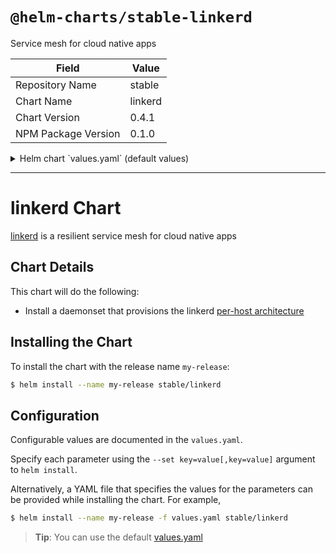 # `@helm-charts/stable-linkerd`

Service mesh for cloud native apps

| Field               | Value   |
| ------------------- | ------- |
| Repository Name     | stable  |
| Chart Name          | linkerd |
| Chart Version       | 0.4.1   |
| NPM Package Version | 0.1.0   |

<details>

<summary>Helm chart `values.yaml` (default values)</summary>

```yaml
# Default values for linkerd.
# This is a YAML-formatted file.
# Declare variables to be passed into your templates.

linkerd:
  ## linkerd Pod annotations:
  ##
  # annotations:
  #   iam.amazonaws.com/role: linkerd

  ## Additional linkerd container arguments
  ##
  # extraArgs:

  ## linkerd service port
  ##
  httpPort: 80

  ## linkerd service port name
  ## Default: 'admin'
  ##
  # httpPortName: admin

  ## linkerd user service discovery port name
  ## Default: 'http'
  discoveryPortName: http

  ## linkerd Docker image
  ##
  image: buoyantio/linkerd:1.1.2

  ingress:
    ## If true, linkerd Ingress will be created
    ##
    enabled: false

    ## linkerd Ingress annotations
    ##
    # annotations:
    #   kubernetes.io/ingress.class: nginx
    #   kubernetes.io/tls-acme: 'true'
    ## linkerd Ingress hostnames
    ## Must be provided if Ingress is enabled
    ##
    # hosts:
    #   - linkerd.domain.com
    ## linkerd Ingress TLS configuration
    ## Secrets must be manually created in the namespace
    ##
    # tls:
    #   - secretName:
    #     hosts:
    #       - linkerd.domain.com

  ## linkerd container name
  ##
  name: l5d
  # Resource configuration for the linkerd pods
  resources:
    limits:
      cpu: 500m
      memory: 512Mi
    requests:
      cpu: 0
      memory: 512Mi

kubectl:
  image: buoyantio/kubectl:v1.6.2
  # Resource configuration for the kubectl pods
  resources:
    # limits:
    #   cpu: 10m
    #   memory: 32Mi
    requests:
      cpu: 0
      memory: 32Mi

prometheus:
  # Enable Prometheus service metrics
  scrape: true
  # Enable Prometheus endpoint metrics
  probe: true
  # Path for Prometheus metrics
  path: /admin/metrics/prometheus
service:
  # Type of service to use for linkerd
  type: ClusterIP

# linkerd configuration. The default configuration is located inside the ConfigMap.
# Allows to overrides the linkerd configuration
config:
```

</details>

---

# linkerd Chart

[linkerd](https://linkerd.io/) is a resilient service mesh for cloud native apps

## Chart Details

This chart will do the following:

- Install a daemonset that provisions the linkerd [per-host architecture](https://linkerd.io/in-depth/deployment#per-host)

## Installing the Chart

To install the chart with the release name `my-release`:

```bash
$ helm install --name my-release stable/linkerd
```

## Configuration

Configurable values are documented in the `values.yaml`.

Specify each parameter using the `--set key=value[,key=value]` argument to `helm install`.

Alternatively, a YAML file that specifies the values for the parameters can be provided while installing the chart. For example,

```bash
$ helm install --name my-release -f values.yaml stable/linkerd
```

> **Tip**: You can use the default [values.yaml](values.yaml)
